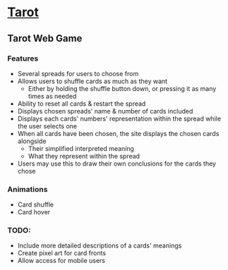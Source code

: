 # [Tarot](https://keighly.ca/projects/tarot/index.html)
## Tarot Web Game


### Features

  - Several spreads for users to choose from
  - Allows users to shuffle cards as much as they want
      - Either by holding the shuffle button down, or pressing it as many times as needed
  - Ability to reset all cards & restart the spread
  - Displays chosen spreads' name & number of cards included
  - Displays each cards' numbers' representation within the spread while the user selects one
  - When all cards have been chosen, the site displays the chosen cards alongside
      - Their simplified interpreted meaning
      - What they represent within the spread
  - Users may use this to draw their own conclusions for the cards they chose

### Animations

  - Card shuffle
  - Card hover




### TODO:

  - Include more detailed descriptions of a cards' meanings
  - Create pixel art for card fronts
  - Allow access for mobile users
